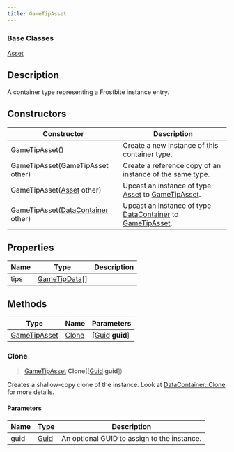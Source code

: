 ```yaml
---
title: GameTipAsset
---
```

### Base Classes

[Asset](Asset)

## Description

A container type representing a Frostbite instance entry.

## Constructors

| Constructor                                                             | Description                                                                                                     |
| ----------------------------------------------------------------------- | --------------------------------------------------------------------------------------------------------------- |
| GameTipAsset()                                                          | Create a new instance of this container type.                                                                   |
| GameTipAsset(GameTipAsset other)                                        | Create a reference copy of an instance of the same type.                                                        |
| GameTipAsset([Asset](Asset) other)                                      | Upcast an instance of type [Asset](Asset) to [GameTipAsset](GameTipAsset).                                      |
| GameTipAsset([DataContainer](/vext/ref/shared/class/datacontainer) other) | Upcast an instance of type [DataContainer](/vext/ref/shared/class/datacontainer) to [GameTipAsset](GameTipAsset). |

## Properties

| Name | Type                           | Description |
| ---- | ------------------------------ | ----------- |
| tips | [GameTipData](GameTipData)\[\] |             |

## Methods

| Type                         | Name            | Parameters                                     |
| ---------------------------- | --------------- | ---------------------------------------------- |
| [GameTipAsset](GameTipAsset) | [Clone](#clone) | \[[Guid](/vext/ref/shared/class/guid) **guid**\] |

### Clone

> [GameTipAsset](GameTipAsset) **Clone**(\[[Guid](/vext/ref/shared/class/guid) **guid**\])

Creates a shallow-copy clone of the instance. Look at [DataContainer::Clone](/vext/ref/shared/class/datacontainer#clone) for more details.

#### Parameters

| Name | Type         | Description                                 |
| ---- | ------------ | ------------------------------------------- |
| guid | [Guid](Guid) | An optional GUID to assign to the instance. |
